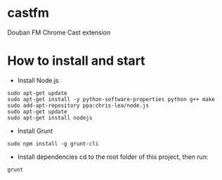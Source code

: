 castfm
======

Douban FM Chrome Cast extension

How to install and start
==========================

* Install Node.js
```
sudo apt-get update
sudo apt-get install -y python-software-properties python g++ make
sudo add-apt-repository ppa:chris-lea/node.js
sudo apt-get update
sudo apt-get install nodejs
```

* Install Grunt
```
sudo npm install -g grunt-cli
```

* Install dependencies
cd to the root folder of this project, then run:

```
grunt
```